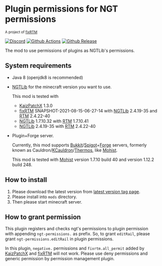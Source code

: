 <!--
Copyright (C) 2021 anatawa12 and other contributors

This file is/was a part of plugin-permissions-for-ngt,
which is released under GNU GPL v3.

See LICENSE at https://github.com/anatawa12/plugin-permissions-for-ngt.
-->

Plugin permissions for NGT permissions
====

<small>A project of [fixRTM](https://github.com/fixrtm) </small>

[![Discord](https://img.shields.io/discord/749186892733480970.svg?label=&logo=discord&logoColor=ffffff&color=7389D8&labelColor=6A7EC2)](https://discord.gg/qFKcUXX)
[![Github Actions](https://img.shields.io/github/workflow/status/fixrtm/plugin-permissions-for-ngt/Java%20CI%20with%20Gradle/master?logo=github)](https://github.com/fixrtm/plugin-permissions-for-ngt/actions)
[![Github Release](https://img.shields.io/github/v/release/fixrtm/plugin-permissions-for-ngt?logo=github)](https://github.com/fixrtm/plugin-permissions-for-ngt/releases/latest)
<!--
[![Curse Download](https://img.shields.io/badge/CurseForge-download-brightgreen?logo=curseforge)](https://www.curseforge.com/minecraft/mc-mods/fixrtm)
-->

The mod to use permissions of plugins as NGTLib's permissions.

## System requirements

- Java 8 (openjdk8 is recommended)
- [NGTLib] for the minecraft version you want to use.

  This mod is tested with 
  - [KaizPatchX] 1.3.0
  - [fixRTM] SNAPSHOT-2021-08-15-06-27-14 with [NGTLib] 2.4.19-35 and [RTM] 2.4.22-40
  - [NGTLib] 1.7.10.32 with [RTM] 1.7.10.41
  - [NGTLib] 2.4.19-35 with [RTM] 2.4.22-40

- Plugin+Forge server.

  Currently, this mod supports [Bukkit]/[Spigot]+[Forge] servers,
  formerly known as Cauldron/[KCauldron]/[Thermos], like [Mohist].

  This mod is tested with [Mohist] version 1.7.10 build 40 and version 1.12.2 build 248.

[Bukkit]: https://bukkit.org/
[Spigot]: https://www.spigotmc.org/
[Forge]: https://forums.minecraftforge.net/
[KCauldron]: https://github.com/djoveryde/KCauldron
[Thermos]: https://github.com/CyberdyneCC/Thermos
[Mohist]: https://mohistmc.com/
[KaizPatchX]: https://github.com/Kai-Z-JP/KaizPatchX
[fixRTM]: https://www.curseforge.com/minecraft/mc-mods/fixrtm
[NGTLib]: https://www.curseforge.com/minecraft/mc-mods/ngtlib
[RTM]: https://www.curseforge.com/minecraft/mc-mods/realtrainmod

## How to install

1. Please download the latest version from [latest version tag page].
2. Please install into `mods` directory.
3. Then please start minecraft server.

[latest version tag page]: https://github.com/anatawa12/plugin-permissions-for-ngt/releases/latest

## How to grant permission

This plugin registers and checks ngt's permissions to plugin permission with appending `ngt-permissions.` as prefix.
So, to grant `editRail`, please grant `ngt-permissions.editRail` in plugin permissions.

In this plugin, `negative.` permissions and `fixrtm.all_permit` added by [KaizPatchX] and [fixRTM] will not work.
Please use deny permissions and generic permission by permission management plugin.

[KaizPatchX]: https://github.com/Kai-Z-JP/KaizPatchX
[fixRTM]: https://www.curseforge.com/minecraft/mc-mods/fixrtm

